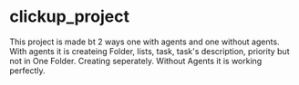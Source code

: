 # clickup_project
This project is made bt 2 ways one with agents and one without agents. 
With agents it is createing Folder, lists, task, task's description, priority but not in One Folder. Creating seperately.
Without Agents it is working perfectly.
